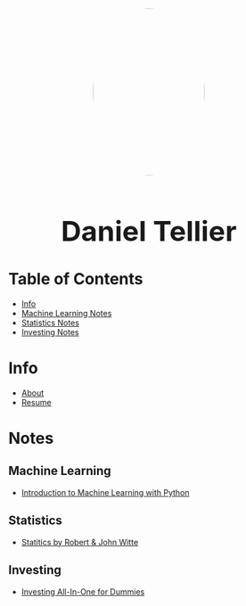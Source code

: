 <img style="border-radius: 50%; display: block; margin-left: auto; margin-right: auto;" src="./images/classy-climb.jpg" alt="Climb" width="200" height="300">
<h1 style="font-size: 50px; text-align: center;">Daniel Tellier</h1>

# Table of Contents
- [Info](#info)
- [Machine Learning Notes](#machine-learning)
- [Statistics Notes](#statistics)
- [Investing Notes](#investing)

# Info
- [About](./about.md)
- [Resume](./docs/daniel_tellier.pdf)

# Notes
## Machine Learning
- [Introduction to Machine Learning with Python](./notes/intro_ml_python.md)

## Statistics
- [Statitics by Robert & John Witte](./notes/statistics_witte.md)

## Investing
- [Investing All-In-One for Dummies](./notes/investing_for_dummies.md)